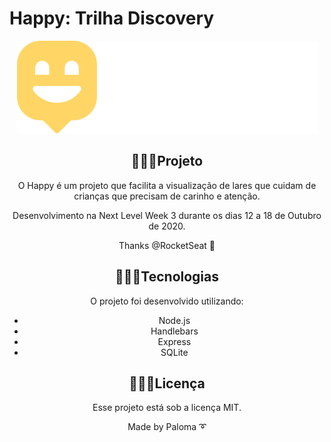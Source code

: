 <h1> Happy: Trilha Discovery</h1>

<div align="center">
  <img src="https://github.com/palomavila/nlw3/blob/main/public/images/logo.svg" alt"Happy" title="Happy" />

## 👩🏽‍💻Projeto

O Happy é um projeto que facilita a visualização de lares que cuidam de crianças que precisam de carinho e atenção.

Desenvolvimento na Next Level Week 3 durante os dias 12 a 18 de Outubro de 2020.

Thanks @RocketSeat 🚀

## 👩🏽‍💻Tecnologias

O projeto foi desenvolvido utilizando: 

* Node.js
* Handlebars
* Express
* SQLite

## 👩🏽‍💻Licença

Esse projeto está sob a licença MIT.

<p align="center">Made by Paloma ➰</p>
